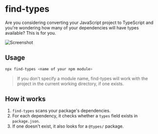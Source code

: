 # find-types

Are you considering converting your JavaScript project to TypeScript and you're wondering how many of your dependencies will have types available? This is for you.

![Screenshot](https://user-images.githubusercontent.com/4162329/118693581-157f2980-b803-11eb-9cda-3a417791816e.png)

## Usage

```bash
npx find-types <name of your npm module>
```

> If you don't specify a module name, find-types will work with the project in the current working directory, if one exists.

## How it works

1. `find-types` scans your package's dependencies.
2. For each dependency, it checks whether a `types` field exists in `package.json`.
3. If one doesn't exist, it also looks for a `@types/` package.

